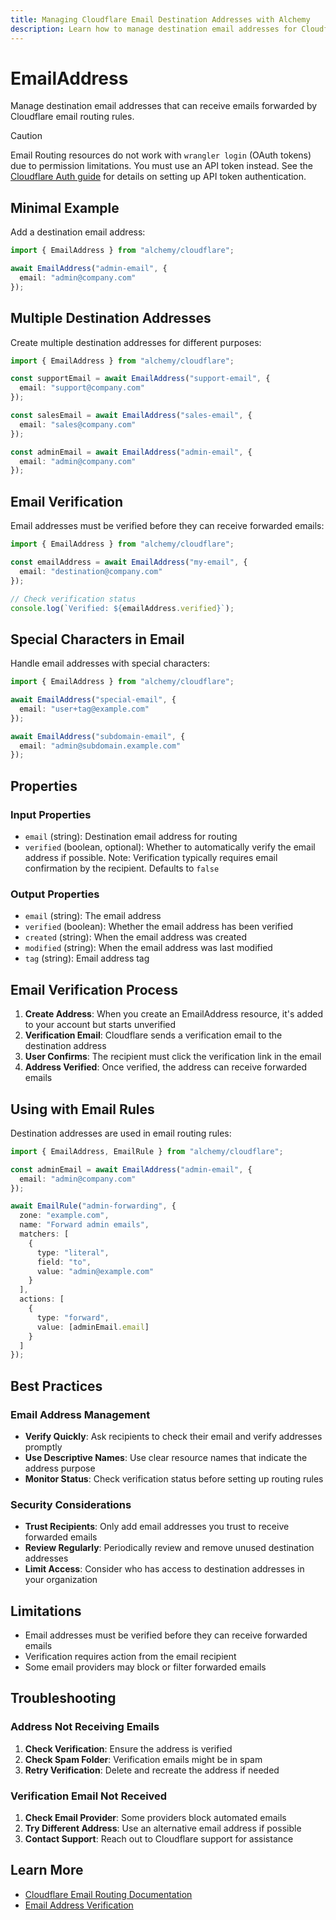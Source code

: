 ```yaml
---
title: Managing Cloudflare Email Destination Addresses with Alchemy
description: Learn how to manage destination email addresses for Cloudflare email routing using Alchemy.
---
```


# EmailAddress

Manage destination email addresses that can receive emails forwarded by Cloudflare email routing rules.

> [!CAUTION]
> Email Routing resources do not work with `wrangler login` (OAuth tokens) due to permission limitations. You must use an API token instead. See the [Cloudflare Auth guide](../../guides/cloudflare-auth.md) for details on setting up API token authentication.

## Minimal Example

Add a destination email address:

```ts
import { EmailAddress } from "alchemy/cloudflare";

await EmailAddress("admin-email", {
  email: "admin@company.com"
});
```

## Multiple Destination Addresses

Create multiple destination addresses for different purposes:

```ts
import { EmailAddress } from "alchemy/cloudflare";

const supportEmail = await EmailAddress("support-email", {
  email: "support@company.com"
});

const salesEmail = await EmailAddress("sales-email", {
  email: "sales@company.com"
});

const adminEmail = await EmailAddress("admin-email", {
  email: "admin@company.com"
});
```

## Email Verification

Email addresses must be verified before they can receive forwarded emails:

```ts
import { EmailAddress } from "alchemy/cloudflare";

const emailAddress = await EmailAddress("my-email", {
  email: "destination@company.com"
});

// Check verification status
console.log(`Verified: ${emailAddress.verified}`);
```

## Special Characters in Email

Handle email addresses with special characters:

```ts
import { EmailAddress } from "alchemy/cloudflare";

await EmailAddress("special-email", {
  email: "user+tag@example.com"
});

await EmailAddress("subdomain-email", {
  email: "admin@subdomain.example.com"
});
```

## Properties

### Input Properties

- `email` (string): Destination email address for routing
- `verified` (boolean, optional): Whether to automatically verify the email address if possible. Note: Verification typically requires email confirmation by the recipient. Defaults to `false`

### Output Properties

- `email` (string): The email address
- `verified` (boolean): Whether the email address has been verified
- `created` (string): When the email address was created
- `modified` (string): When the email address was last modified
- `tag` (string): Email address tag

## Email Verification Process

1. **Create Address**: When you create an EmailAddress resource, it's added to your account but starts unverified
2. **Verification Email**: Cloudflare sends a verification email to the destination address
3. **User Confirms**: The recipient must click the verification link in the email
4. **Address Verified**: Once verified, the address can receive forwarded emails

## Using with Email Rules

Destination addresses are used in email routing rules:

```ts
import { EmailAddress, EmailRule } from "alchemy/cloudflare";

const adminEmail = await EmailAddress("admin-email", {
  email: "admin@company.com"
});

await EmailRule("admin-forwarding", {
  zone: "example.com",
  name: "Forward admin emails",
  matchers: [
    {
      type: "literal",
      field: "to", 
      value: "admin@example.com"
    }
  ],
  actions: [
    {
      type: "forward",
      value: [adminEmail.email]
    }
  ]
});
```

## Best Practices

### Email Address Management

- **Verify Quickly**: Ask recipients to check their email and verify addresses promptly
- **Use Descriptive Names**: Use clear resource names that indicate the address purpose
- **Monitor Status**: Check verification status before setting up routing rules

### Security Considerations

- **Trust Recipients**: Only add email addresses you trust to receive forwarded emails
- **Review Regularly**: Periodically review and remove unused destination addresses
- **Limit Access**: Consider who has access to destination addresses in your organization

## Limitations

- Email addresses must be verified before they can receive forwarded emails
- Verification requires action from the email recipient
- Some email providers may block or filter forwarded emails

## Troubleshooting

### Address Not Receiving Emails

1. **Check Verification**: Ensure the address is verified
2. **Check Spam Folder**: Verification emails might be in spam
3. **Retry Verification**: Delete and recreate the address if needed

### Verification Email Not Received

1. **Check Email Provider**: Some providers block automated emails
2. **Try Different Address**: Use an alternative email address if possible
3. **Contact Support**: Reach out to Cloudflare support for assistance

## Learn More

- [Cloudflare Email Routing Documentation](https://developers.cloudflare.com/email-routing/)
- [Email Address Verification](https://developers.cloudflare.com/email-routing/get-started/enable-email-routing/#2-add-destination-addresses)